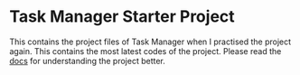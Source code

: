 # Task Manager Starter Project

This contains the project files of Task Manager when I practised the project again. This contains the most latest codes of the project. Please read the [docs](03-task-manager\starter\README.md) for understanding the project better.
